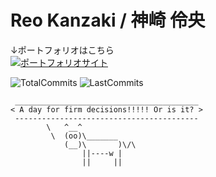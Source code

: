 # Reo Kanzaki / 神崎 伶央

↓ポートフォリオはこちら  
[![ポートフォリオサイト](https://images.microcms-assets.io/assets/10d70abe32d44216bd12a8d56159666d/053edb88b63047abbb0be8d4342b16e5/Device%20Mashups.png?w=520)](https://kcabo.vercel.app/)

![TotalCommits](https://img.shields.io/endpoint?url=https%3A%2F%2Fportfolio-911pt7rcn-kcabos-projects.vercel.app%2Fapi%2Fcommit-count) 
![LastCommits](https://img.shields.io/endpoint?url=https%3A%2F%2Fportfolio-911pt7rcn-kcabos-projects.vercel.app%2Fapi%2Flast-commit)

```
 _________________________________________
< A day for firm decisions!!!!! Or is it? >
 -----------------------------------------
        \   ^__^
         \  (oo)\_______
            (__)\       )\/\
                ||----w |
                ||     ||

```
